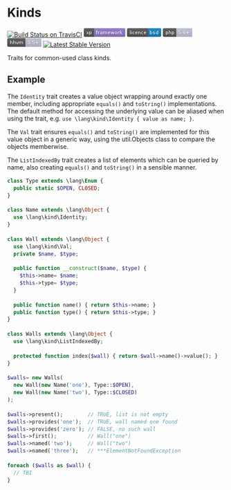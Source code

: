 Kinds
=====

[![Build Status on TravisCI](https://secure.travis-ci.org/xp-forge/kinds.svg)](http://travis-ci.org/xp-forge/kinds)
[![XP Framework Module](https://raw.githubusercontent.com/xp-framework/web/master/static/xp-framework-badge.png)](https://github.com/xp-framework/core)
[![BSD Licence](https://raw.githubusercontent.com/xp-framework/web/master/static/licence-bsd.png)](https://github.com/xp-framework/core/blob/master/LICENCE.md)
[![Required PHP 5.6+](https://raw.githubusercontent.com/xp-framework/web/master/static/php-5_6plus.png)](http://php.net/)
[![Required HHVM 3.5+](https://raw.githubusercontent.com/xp-framework/web/master/static/hhvm-3_5plus.png)](http://hhvm.com/)
[![Latest Stable Version](https://poser.pugx.org/xp-forge/kinds/version.png)](https://packagist.org/packages/xp-forge/kinds)

Traits for common-used class kinds.

Example
-------
The `Identity` trait creates a value object wrapping around exactly one member, including appropriate `equals()` and `toString()` implementations. The default method for accessing the underlying value can be aliased when using the trait, e.g. `use \lang\kind\Identity { value as name; }`.

The `Val` trait ensures `equals()` and `toString()` are implemented for this value object in a generic way, using the util.Objects class to compare the objects memberwise. 

The `ListIndexedBy` trait creates a list of elements which can be queried by name, also creating `equals()` and `toString()` in a sensible manner.

```php
class Type extends \lang\Enum {
  public static $OPEN, CLOSED;
}

class Name extends \lang\Object {
  use \lang\kind\Identity;
}

class Wall extends \lang\Object {
  use \lang\kind\Val;
  private $name, $type;

  public function __construct($name, $type) {
    $this->name= $name;
    $this->type= $type;
  }

  public function name() { return $this->name; }
  public function type() { return $this->type; }
}

class Walls extends \lang\Object {
  use \lang\kind\ListIndexedBy;

  protected function index($wall) { return $wall->name()->value(); }
}

$walls= new Walls(
  new Wall(new Name('one'), Type::$OPEN),
  new Wall(new Name('two'), Type::$CLOSED)
);

$walls->present();        // TRUE, list is not empty
$walls->provides('one');  // TRUE, wall named one found
$walls->provides('zero'); // FALSE, no such wall
$walls->first();          // Wall("one")
$walls->named('two');     // Wall("two")
$walls->named('three');   // ***ElementNotFoundException

foreach ($walls as $wall) {
  // TBI
}
```